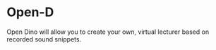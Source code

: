 # Open-D
Open Dino will allow you to create your own, virtual lecturer based on recorded sound snippets.
